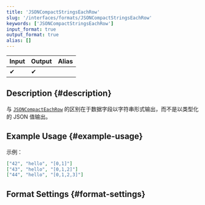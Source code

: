 ```yaml
---
title: 'JSONCompactStringsEachRow'
slug: '/interfaces/formats/JSONCompactStringsEachRow'
keywords: ['JSONCompactStringsEachRow']
input_format: true
output_format: true
alias: []
---
```


| Input | Output | Alias |
|-------|--------|-------|
| ✔     | ✔      |       |

## Description {#description}

与 [`JSONCompactEachRow`](./JSONCompactEachRow.md) 的区别在于数据字段以字符串形式输出，而不是以类型化的 JSON 值输出。

## Example Usage {#example-usage}

示例：

```json
["42", "hello", "[0,1]"]
["43", "hello", "[0,1,2]"]
["44", "hello", "[0,1,2,3]"]
```

## Format Settings {#format-settings}
